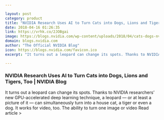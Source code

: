 ```yaml
---

layout: post
category: product
title: "NVIDIA Research Uses AI to Turn Cats into Dogs, Lions and Tigers, Too"
date: 2018-04-16 01:26:35
link: https://vrhk.co/2JOBgai
image: https://blogs.nvidia.com/wp-content/uploads/2018/04/cats-dogs-nvresearch1.png
domain: blogs.nvidia.com
author: "The Official NVIDIA Blog"
icon: https://blogs.nvidia.com/favicon.ico
excerpt: "It turns out a leopard can change its spots. Thanks to NVIDIA researchers’ new GPU-accelerated deep learning technique, a leopard — or at least a picture of it — can simultaneously turn into a house cat, a tiger or even a dog. It works for video, too. The ability to turn one image or video Read article &gt;"

---
```


### NVIDIA Research Uses AI to Turn Cats into Dogs, Lions and Tigers, Too | NVIDIA Blog

It turns out a leopard can change its spots. Thanks to NVIDIA researchers’ new GPU-accelerated deep learning technique, a leopard — or at least a picture of it — can simultaneously turn into a house cat, a tiger or even a dog. It works for video, too. The ability to turn one image or video Read article &gt;